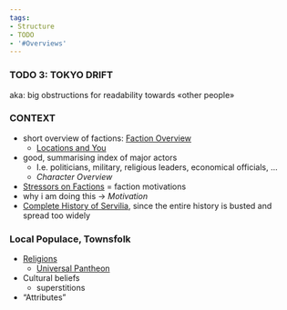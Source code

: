 ```yaml
---
tags:
- Structure
- TODO
- '#Overviews'
---
```


### TODO 3: TOKYO DRIFT

aka: big obstructions for readability towards «other people»

### CONTEXT

* short overview of factions: [Faction Overview](Faction%20Overview.md)
  * [Locations and You](Locations%20and%20You.md)
* good, summarising index of major actors
  * I.e. politicians, military, religious leaders, economical officials, …
  * *Character Overview*
* [Stressors on Factions](Stressors%20on%20Factions.md) = faction motivations
* why i am doing this -> *Motivation*
* [Complete History of Servilia](..\..\History\Complete%20History%20of%20Servilia.md), since the entire history is busted and spread too widely

### Local Populace, Townsfolk

* [Religions](Religions.md)
  * [Universal Pantheon](Universal%20Pantheon.md)
* Cultural beliefs 
  * superstitions
* “Attributes”
